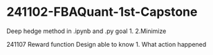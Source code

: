 # 241102-FBAQuant-1st-Capstone
Deep hedge method in .ipynb and .py   goal 1. 2.Minimize 

241107
Reward function Design
able to know 1. What action happened
